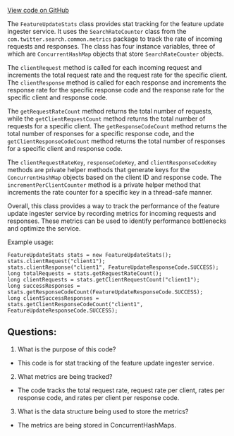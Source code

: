 [View code on GitHub](https://github.com/misbahsy/the-algorithm/src/java/com/twitter/search/feature_update_service/stats/FeatureUpdateStats.java)

The `FeatureUpdateStats` class provides stat tracking for the feature update ingester service. It uses the `SearchRateCounter` class from the `com.twitter.search.common.metrics` package to track the rate of incoming requests and responses. The class has four instance variables, three of which are `ConcurrentHashMap` objects that store `SearchRateCounter` objects. 

The `clientRequest` method is called for each incoming request and increments the total request rate and the request rate for the specific client. The `clientResponse` method is called for each response and increments the response rate for the specific response code and the response rate for the specific client and response code. 

The `getRequestRateCount` method returns the total number of requests, while the `getClientRequestCount` method returns the total number of requests for a specific client. The `getResponseCodeCount` method returns the total number of responses for a specific response code, and the `getClientResponseCodeCount` method returns the total number of responses for a specific client and response code. 

The `clientRequestRateKey`, `responseCodeKey`, and `clientResponseCodeKey` methods are private helper methods that generate keys for the `ConcurrentHashMap` objects based on the client ID and response code. The `incrementPerClientCounter` method is a private helper method that increments the rate counter for a specific key in a thread-safe manner.

Overall, this class provides a way to track the performance of the feature update ingester service by recording metrics for incoming requests and responses. These metrics can be used to identify performance bottlenecks and optimize the service. 

Example usage:
```
FeatureUpdateStats stats = new FeatureUpdateStats();
stats.clientRequest("client1");
stats.clientResponse("client1", FeatureUpdateResponseCode.SUCCESS);
long totalRequests = stats.getRequestRateCount();
long clientRequests = stats.getClientRequestCount("client1");
long successResponses = stats.getResponseCodeCount(FeatureUpdateResponseCode.SUCCESS);
long clientSuccessResponses = stats.getClientResponseCodeCount("client1", FeatureUpdateResponseCode.SUCCESS);
```
## Questions: 
 1. What is the purpose of this code?
- This code is for stat tracking of the feature update ingester service.

2. What metrics are being tracked?
- The code tracks the total request rate, request rate per client, rates per response code, and rates per client per response code.

3. What is the data structure being used to store the metrics?
- The metrics are being stored in ConcurrentHashMaps.